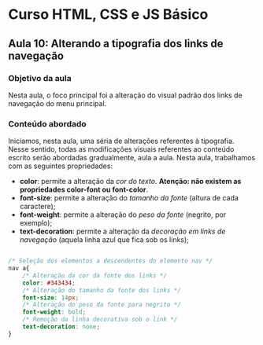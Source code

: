 # Curso HTML, CSS e JS Básico 

## Aula 10: Alterando a tipografia dos links de navegação

### Objetivo da aula

Nesta aula, o foco principal foi a alteração do visual padrão dos links de navegação do menu principal.  

### Conteúdo abordado

Iniciamos, nesta aula, uma séria de alterações referentes à tipografia. Nesse sentido, todas as modificações visuais referentes ao conteúdo escrito serão abordadas gradualmente, aula a aula. Nesta aula, trabalhamos com as seguintes propriedades:

* **color**: permite a alteração da *cor do texto*. **Atenção: não existem as propriedades color-font ou font-color**.
* **font-size**: permite a alteração do *tamanho da fonte* (altura de cada caractere);
* **font-weight**: permite a alteração do *peso da fonte* (negrito, por exemplo);
* **text-decoration**: permite a alteração da *decoração em links de navegação* (aquela linha azul que fica sob os links);



```css

/* Seleção dos elementos a descendentes do elemento nav */
nav a{
    /* Alteração da cor da fonte dos links */
    color: #343434;
    /* Alteração do tamanho da fonte dos links */
    font-size: 14px;
    /* Alteração do peso da fonte para negrito */
    font-weight: bold;
    /* Remoção da linha decorativa sob o link */
    text-decoration: none;
}

```

